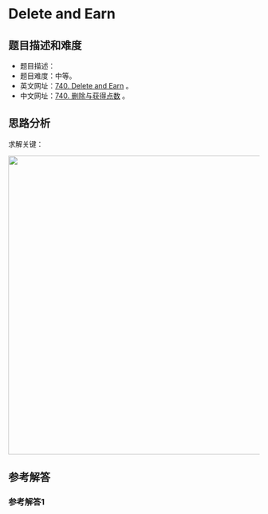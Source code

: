 # Delete and Earn

## 题目描述和难度
+ 题目描述：
+ 题目难度：中等。
+ 英文网址：[740. Delete and Earn](https://leetcode.com/problems/delete-and-earn/description/)  。
+ 中文网址：[740. 删除与获得点数](https://leetcode-cn.com/problems/delete-and-earn/description/)  。
## 思路分析
求解关键：

<img src="https://liweiwei1419.github.io/images/leetcode-solution/" width="600">

## 参考解答
### 参考解答1

```java

```